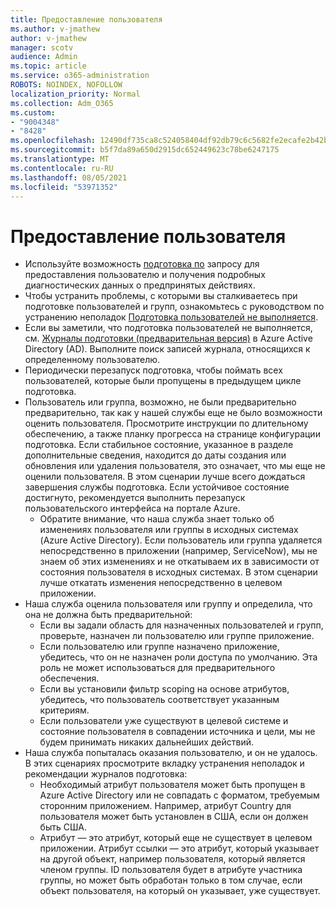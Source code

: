 ```yaml
---
title: Предоставление пользователя
ms.author: v-jmathew
author: v-jmathew
manager: scotv
audience: Admin
ms.topic: article
ms.service: o365-administration
ROBOTS: NOINDEX, NOFOLLOW
localization_priority: Normal
ms.collection: Adm_O365
ms.custom:
- "9004348"
- "8428"
ms.openlocfilehash: 12490df735ca8c524058404df92db79c6c5682fe2ecafe2b42baed70fa3ab142
ms.sourcegitcommit: b5f7da89a650d2915dc652449623c78be6247175
ms.translationtype: MT
ms.contentlocale: ru-RU
ms.lasthandoff: 08/05/2021
ms.locfileid: "53971352"
---
```

# <a name="user-provisioning"></a>Предоставление пользователя

- Используйте возможность [подготовка по](https://docs.microsoft.com/azure/active-directory/app-provisioning/provision-on-demand) запросу для предоставления пользователю и получения подробных диагностических данных о предпринятых действиях.
- Чтобы устранить проблемы, с которыми вы сталкиваетесь при подготовке пользователей и групп, ознакомьтесь с руководством по устранению неполадок [Подготовка пользователей не выполняется](https://docs.microsoft.com/azure/active-directory/app-provisioning/application-provisioning-config-problem-no-users-provisioned).
- Если вы заметили, что подготовка пользователей не выполняется, см. [Журналы подготовки (предварительная версия)](https://docs.microsoft.com/azure/active-directory/reports-monitoring/concept-provisioning-logs) в Azure Active Directory (AD). Выполните поиск записей журнала, относящихся к определенному пользователю.
- Периодически перезапуск подготовка, чтобы поймать всех пользователей, которые были пропущены в предыдущем цикле подготовка.
- Пользователь или группа, возможно, не были предварительно предварительно, так как у нашей службы еще не было возможности оценить пользователя. Просмотрите инструкции по длительному обеспечению, а также планку прогресса на странице конфигурации подготовка. Если стабильное состояние, указанное в разделе дополнительные сведения, находится до даты создания или обновления или удаления пользователя, это означает, что мы еще не оценили пользователя. В этом сценарии лучше всего дождаться завершения службы подготовка. Если устойчивое состояние достигнуто, рекомендуется выполнить перезапуск пользовательского интерфейса на портале Azure.
  - Обратите внимание, что наша служба знает только об изменениях пользователя или группы в исходных системах (Azure Active Directory). Если пользователь или группа удаляется непосредственно в приложении (например, ServiceNow), мы не знаем об этих изменениях и не откатываем их в зависимости от состояния пользователя в исходных системах. В этом сценарии лучше откатать изменения непосредственно в целевом приложении.
- Наша служба оценила пользователя или группу и определила, что она не должна быть предварительной:
  - Если вы задали область для назначенных пользователей и групп, проверьте, назначен ли пользователю или группе приложение.
  - Если пользователю или группе назначено приложение, убедитесь, что он не назначен роли доступа по умолчанию. Эта роль не может использоваться для предварительного обеспечения.
  - Если вы установили фильтр scoping на основе атрибутов, убедитесь, что пользователь соответствует указанным критериям.
  - Если пользователи уже существуют в целевой системе и состояние пользователя в совпадении источника и цели, мы не будем принимать никаких дальнейших действий.
- Наша служба попыталась оказания пользователю, и он не удалось. В этих сценариях просмотрите вкладку устранения неполадок и рекомендации журналов подготовка:
  - Необходимый атрибут пользователя может быть пропущен в Azure Active Directory или не совпадать с форматом, требуемым сторонним приложением. Например, атрибут Country для пользователя может быть установлен в США, если он должен быть США.
  - Атрибут — это атрибут, который еще не существует в целевом приложении. Атрибут ссылки — это атрибут, который указывает на другой объект, например пользователя, который является членом группы. ID пользователя будет в атрибуте участника группы, но может быть обработан только в том случае, если объект пользователя, на который он указывает, уже существует.
